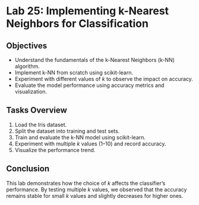 # Lab 25: Implementing k-Nearest Neighbors for Classification

## Objectives
- Understand the fundamentals of the k-Nearest Neighbors (k-NN) algorithm.
- Implement k-NN from scratch using scikit-learn.
- Experiment with different values of *k* to observe the impact on accuracy.
- Evaluate the model performance using accuracy metrics and visualization.

## Tasks Overview
1. Load the Iris dataset.
2. Split the dataset into training and test sets.
3. Train and evaluate the k-NN model using scikit-learn.
4. Experiment with multiple *k* values (1–10) and record accuracy.
5. Visualize the performance trend.

## Conclusion
This lab demonstrates how the choice of *k* affects the classifier’s performance.
By testing multiple *k* values, we observed that the accuracy remains stable for small *k* values and slightly decreases for higher ones.
